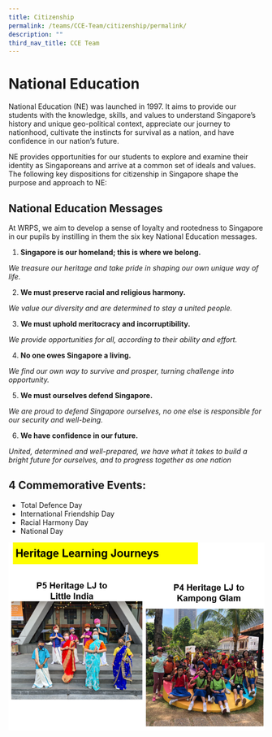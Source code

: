 ```yaml
---
title: Citizenship
permalink: /teams/CCE-Team/citizenship/permalink/
description: ""
third_nav_title: CCE Team
---
```

National Education
===========

  National Education (NE) was launched in 1997. It aims to provide our students with the knowledge, skills, and values to understand Singapore’s history and unique geo-political context, appreciate our journey to nationhood, cultivate the instincts for survival as a nation, and have confidence in our nation’s future.

NE provides opportunities for our students to explore and examine their identity as Singaporeans and arrive at a common set of ideals and values. The following key dispositions for citizenship in Singapore shape the purpose and approach to NE:




National Education Messages
---------------------------

At WRPS, we aim to develop a sense of loyalty and rootedness to Singapore in our pupils by instilling in them the six key National Education messages.

  

1.  **Singapore is our homeland; this is where we belong.**

_We treasure our heritage and take pride in shaping our own unique way of life._

  

2.  **We must preserve racial and religious harmony.**

_We value our diversity and are determined to stay a united people._

  

3.  **We must uphold meritocracy and incorruptibility.**

_We provide opportunities for all, according to their ability and effort._

  

4.  **No one owes Singapore a living.**

_We find our own way to survive and prosper, turning challenge into opportunity._

  

5.  **We must ourselves defend Singapore.**

_We are proud to defend Singapore ourselves, no one else is responsible for our security and well-being._

  

6.  **We have confidence in our future.**

_United, determined and well-prepared, we have what it takes to build a bright future for ourselves, and to progress together as one nation_

4 Commemorative Events:
-----------------------

*   Total Defence Day
*   International Friendship Day
*   Racial Harmony Day
*   National Day

![](/images/citizen.png)